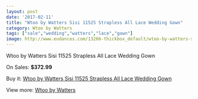 ```yaml
---
layout: post
date: '2017-02-11'
title: "Wtoo by Watters Sisi 11525 Strapless All Lace Wedding Gown"
category: Wtoo by Watters
tags: ["sale","wedding","watters","lace","gown"]
image: http://www.eudances.com/13266-thickbox_default/wtoo-by-watters-sisi-11525-strapless-all-lace-wedding-gown.jpg
---
```

Wtoo by Watters Sisi 11525 Strapless All Lace Wedding Gown

On Sales: **$372.99**
<a href="https://www.eudances.com/en/wtoo-by-watters/4012-wtoo-by-watters-sisi-11525-strapless-all-lace-wedding-gown.html"><amp-img layout="responsive" width="600" height="600" src="//www.eudances.com/13266-thickbox_default/wtoo-by-watters-sisi-11525-strapless-all-lace-wedding-gown.jpg" alt="Wtoo by Watters Sisi 11525 Strapless All Lace Wedding Gown 0" /></a>
<a href="https://www.eudances.com/en/wtoo-by-watters/4012-wtoo-by-watters-sisi-11525-strapless-all-lace-wedding-gown.html"><amp-img layout="responsive" width="600" height="600" src="//www.eudances.com/13267-thickbox_default/wtoo-by-watters-sisi-11525-strapless-all-lace-wedding-gown.jpg" alt="Wtoo by Watters Sisi 11525 Strapless All Lace Wedding Gown 1" /></a>
<a href="https://www.eudances.com/en/wtoo-by-watters/4012-wtoo-by-watters-sisi-11525-strapless-all-lace-wedding-gown.html"><amp-img layout="responsive" width="600" height="600" src="//www.eudances.com/13268-thickbox_default/wtoo-by-watters-sisi-11525-strapless-all-lace-wedding-gown.jpg" alt="Wtoo by Watters Sisi 11525 Strapless All Lace Wedding Gown 2" /></a>
<a href="https://www.eudances.com/en/wtoo-by-watters/4012-wtoo-by-watters-sisi-11525-strapless-all-lace-wedding-gown.html"><amp-img layout="responsive" width="600" height="600" src="//www.eudances.com/13269-thickbox_default/wtoo-by-watters-sisi-11525-strapless-all-lace-wedding-gown.jpg" alt="Wtoo by Watters Sisi 11525 Strapless All Lace Wedding Gown 3" /></a>

Buy it: [Wtoo by Watters Sisi 11525 Strapless All Lace Wedding Gown](https://www.eudances.com/en/wtoo-by-watters/4012-wtoo-by-watters-sisi-11525-strapless-all-lace-wedding-gown.html "Wtoo by Watters Sisi 11525 Strapless All Lace Wedding Gown")

View more: [Wtoo by Watters](https://www.eudances.com/en/49-wtoo-by-watters "Wtoo by Watters")